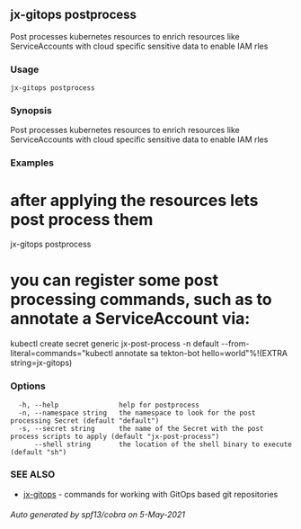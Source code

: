 ## jx-gitops postprocess

Post processes kubernetes resources to enrich resources like ServiceAccounts with cloud specific sensitive data to enable IAM rles

### Usage

```
jx-gitops postprocess
```

### Synopsis

Post processes kubernetes resources to enrich resources like ServiceAccounts with cloud specific sensitive data to enable IAM rles

### Examples

  # after applying the resources lets post process them
  jx-gitops postprocess
  
  # you can register some post processing commands, such as to annotate a ServiceAccount via:
  kubectl create secret generic jx-post-process -n default  --from-literal=commands="kubectl annotate sa tekton-bot hello=world"%!(EXTRA string=jx-gitops)

### Options

```
  -h, --help               help for postprocess
  -n, --namespace string   the namespace to look for the post processing Secret (default "default")
  -s, --secret string      the name of the Secret with the post process scripts to apply (default "jx-post-process")
      --shell string       the location of the shell binary to execute (default "sh")
```

### SEE ALSO

* [jx-gitops](jx-gitops.md)	 - commands for working with GitOps based git repositories

###### Auto generated by spf13/cobra on 5-May-2021
